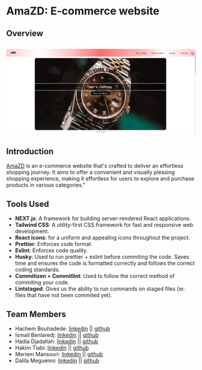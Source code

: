 # AmaZD: E-commerce website

 ## Overview

## ![Hero Section](public/assets/heroCapture.jpg)

## Introduction

[AmaZD](https://e-commerce-project-amazon.vercel.app/) is an e-commerce website that's crafted to deliver an effortless shopping journey. It aims to offer a convenient and visually pleasing shopping experience, making it effortless for users to explore and purchase products in various categories."

## Tools Used
- **NEXT.js**: A framework for building server-rendered React applications.
- **Tailwind CSS**: A utility-first CSS framework for fast and responsive web development.
- **React icons**: for a uniform and appealing icons throughout the project.
- **Prettier**: Enforces code format.
- **Eslint**: Enforces code quality.
- **Husky**: Used to run prettier + eslint before commiting the code. Saves time and ensures the code is formatted correctly and follows the correct coding standards.
- **Commitizen + Commitlint**: Used to follow the correct method of commiting your code.
- **Lintstaged**: Gives us the ability to run commands on staged files (ie: files that have not been commited yet).

## Team Members

- Hachem Bouhadede:
[linkedin](https://linkedin.com/in/hachem-bouhadede/) ||
[github](https://github.com/HachemBouhadede)
- Ismail Benlaredj:
[linkedin](https://linkedin.com/in/ismailbenlaredj/) ||
[github](https://github.com/ismail-benlaredj)
- Hadia Djadallah:
[linkedin](https://linkedin.com/in/hadia-djadallah/) ||
[github](https://github.com/liliumorion)
- Hakim Tiabi:
[linkedin](https://linkedin.com/in/abdelhakimtiabi/) ||
[github](https://github.com/Hxkim10)
- Meriem Mansouri:
[linkedin](https://linkedin.com/in/meryem08/) ||
[github](https://github.com/meryem08)
- Dalila Meguenni:
[linkedin](https://linkedin.com/in/dalilia/) ||
[github](https://github.com/dalilia)


